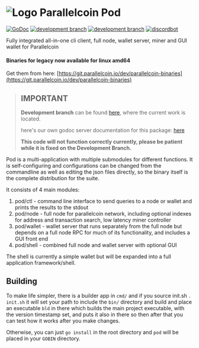 # ![Logo](https://git.parallelcoin.io/dev/legacy/raw/commit/f709194e16960103834b0d0e25aec06c3d84f85b/logo/logo48x48.png) Parallelcoin Pod 

[![GoDoc](https://img.shields.io/badge/godoc-documentation-blue.svg)](https://doc.parallelcoin.io/pkg/git.parallelcoin.io/dev/pod) [![development branch](https://img.shields.io/badge/branch-master-gray.svg)](https://git.parallelcoin.io/dev/pod) [![development branch](https://img.shields.io/badge/branch-development-orange.svg)](https://git.parallelcoin.io/dev/pod/src/branch/dev)
[![discordbot](https://img.shields.io/badge/discord-gitbot-green.svg)](https://discord.gg/YgBWNgK)

Fully integrated all-in-one cli client, full node, wallet server, miner and GUI wallet for Parallelcoin

#### Binaries for legacy now available for linux amd64

Get them from here: [https://git.parallelcoin.io/dev/parallelcoin-binaries](https://git.parallelcoin.io/dev/parallelcoin-binaries)

> ## IMPORTANT
> 
> **Development branch** can be found [here](https://git.parallelcoin.io/dev/pod/src/branch/dev), where the current work is located.
> 
> here's our own godoc server documentation for this package: [here](https://doc.parallelcoin.io/pkg/git.parallelcoin.io/dev/pod/)
> 
> **This code will not function correctly currently, please be patient while it is fixed on the Development Branch.**

Pod is a multi-application with multiple submodules for different functions. It is self-configuring and configurations can be changed from the commandline as well as editing the json files directly, so the binary itself is the complete distribution for the suite.

It consists of 4 main modules:

1. pod/ctl - command line interface to send queries to a node or wallet and prints the results to the stdout
2. pod/node - full node for parallelcoin network, including optional indexes for address and transaction search, low latency miner controller
3. pod/wallet - wallet server that runs separately from the full node but depends on a full node RPC for much of its functionality, and includes a GUI front end
4. pod/shell - combined full node and wallet server with optional GUI

The shell is currently a simple wallet but will be expanded into a full application framework/shell.

## Building

To make life simpler, there is a builder app in `cmd/` and if you source init.sh `. init.sh` it will set your path to include the `bin/` directory and build and place an executable `bld` in there which builds the main project executable, with the version timestamp set, and puts it also in there so then after that you can test how it works after you make changes.

Otherwise, you can just `go install` in the root directory and `pod` will be placed in your `GOBIN` directory.
